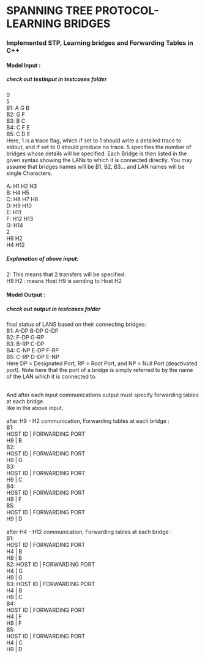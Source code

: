 # SPANNING TREE PROTOCOL-LEARNING BRIDGES
### Implemented STP, Learning bridges and Forwarding Tables in C++
#### Model Input :
 ##### check out testinput in testcases folder <br>
0 <br>
5 <br>
B1: A G B <br>
B2: G F <br>
B3: B C <br>
B4: C F E <br>
B5: C D E <br>
    Here, 1 is a trace flag, which if set to 1 should write a detailed trace to stdout, and if set to 0 should produce no trace. 5 specifies the number of bridges whose details will be specified. Each Bridge is then listed in the given syntax showing the LANs to which it is connected directly. You may assume that bridges names will be B1, B2, B3… and LAN names will be single Characters. <br> <br>
A: H1 H2 H3 <br>
B: H4 H5 <br>
C: H6 H7 H8 <br>
D: H9 H10 <br>
E: H11 <br>
F: H12 H13 <br>
G: H14 <br>
2 <br>
H9 H2 <br>
H4 H12 <br>
##### Explanation of above input:
2: This means that 2 transfers will be specified. <br>
H9 H2  : means Host H9 is sending to Host H2 <br>

#### Model Output :
 ##### check out output in testcases folder
 final status of LANS based on their connecting bridges:<br>
 B1: A-DP  B-DP  G-DP <br>
B2: F-DP  G-RP <br>
B3: B-RP  C-DP <br>
B4: C-NP  E-DP   F-RP <br>
B5: C-RP  D-DP  E-NP <br>
Here DP = Designated  Port,  RP = Root Port,  and NP = Null Port (deactivated port). Note here that the port of a bridge is simply referred to by the name of the LAN which it is connected to. <br> <br>

And after each input communications output must specify forwarding tables at each bridge. <br>
like in the above input,  <br> <br>
after H9 - H2 communication, Forwarding tables at each bridge : <br> 
B1: <br>
HOST ID | FORWARDING PORT <br>
H9      | B <br>
B2: <br>
HOST ID | FORWARDING PORT <br>
H9      | G <br>
B3: <br>
HOST ID | FORWARDING PORT <br>
H9      | C <br>
B4: <br>
HOST ID | FORWARDING PORT <br>
H9      | F <br>
B5: <br>
HOST ID | FORWARDING PORT <br>
H9      | D <br> <br>
after H4 - H12 communication, Forwarding tables at each bridge : <br> 
B1: <br>
HOST ID | FORWARDING PORT <br>
H4      | B <br>
H9      | B <br>
B2:
HOST ID | FORWARDING PORT <br>
H4      | G <br>
H9      | G <br>
B3:
HOST ID | FORWARDING PORT <br>
H4      | B <br>
H9      | C <br>
B4: <br>
HOST ID | FORWARDING PORT <br>
H4      | F <br>
H9      | F <br>
B5: <br>
HOST ID | FORWARDING PORT <br>
H4      | C <br>
H9      | D <br>
